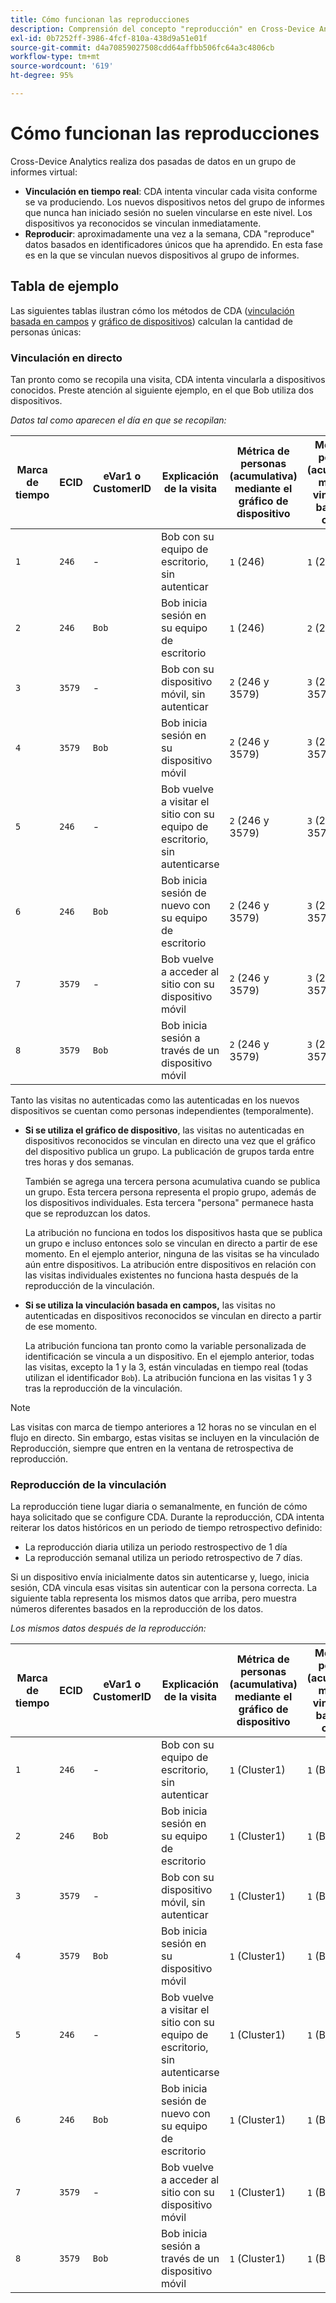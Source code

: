 ```yaml
---
title: Cómo funcionan las reproducciones
description: Comprensión del concepto "reproducción" en Cross-Device Analytics
exl-id: 0b7252ff-3986-4fcf-810a-438d9a51e01f
source-git-commit: d4a70859027508cdd64affbb506fc64a3c4806cb
workflow-type: tm+mt
source-wordcount: '619'
ht-degree: 95%

---
```


# Cómo funcionan las reproducciones

Cross-Device Analytics realiza dos pasadas de datos en un grupo de informes virtual:

* **Vinculación en tiempo real**: CDA intenta vincular cada visita conforme se va produciendo. Los nuevos dispositivos netos del grupo de informes que nunca han iniciado sesión no suelen vincularse en este nivel. Los dispositivos ya reconocidos se vinculan inmediatamente.
* **Reproducir**: aproximadamente una vez a la semana, CDA &quot;reproduce&quot; datos basados en identificadores únicos que ha aprendido. En esta fase es en la que se vinculan nuevos dispositivos al grupo de informes.

## Tabla de ejemplo

Las siguientes tablas ilustran cómo los métodos de CDA ([vinculación basada en campos](field-based-stitching.md) y [gráfico de dispositivos](device-graph.md)) calculan la cantidad de personas únicas:

### Vinculación en directo

Tan pronto como se recopila una visita, CDA intenta vincularla a dispositivos conocidos. Preste atención al siguiente ejemplo, en el que Bob utiliza dos dispositivos.

*Datos tal como aparecen el día en que se recopilan:*

| Marca de tiempo | ECID | eVar1 o CustomerID | Explicación de la visita | Métrica de personas (acumulativa) mediante el gráfico de dispositivo | Métrica de personas (acumulativa) mediante vinculación basada en campos |
| --- | --- | --- | --- | --- | --- |
| `1` | `246` | - | Bob con su equipo de escritorio, sin autenticar | `1` (246) | `1` (246) |
| `2` | `246` | `Bob` | Bob inicia sesión en su equipo de escritorio | `1` (246) | `2` (246 y Bob) |
| `3` | `3579` | - | Bob con su dispositivo móvil, sin autenticar | `2` (246 y 3579) | `3` (246, Bob y 3579) |
| `4` | `3579` | `Bob` | Bob inicia sesión en su dispositivo móvil | `2` (246 y 3579) | `3` (246, Bob y 3579) |
| `5` | `246` | - | Bob vuelve a visitar el sitio con su equipo de escritorio, sin autenticarse | `2` (246 y 3579) | `3` (246, Bob y 3579) |
| `6` | `246` | `Bob` | Bob inicia sesión de nuevo con su equipo de escritorio | `2` (246 y 3579) | `3` (246, Bob y 3579) |
| `7` | `3579` | - | Bob vuelve a acceder al sitio con su dispositivo móvil | `2` (246 y 3579) | `3` (246, Bob y 3579) |
| `8` | `3579` | `Bob` | Bob inicia sesión a través de un dispositivo móvil | `2` (246 y 3579) | `3` (246, Bob y 3579) |

Tanto las visitas no autenticadas como las autenticadas en los nuevos dispositivos se cuentan como personas independientes (temporalmente).

* **Si se utiliza el gráfico de dispositivo**, las visitas no autenticadas en dispositivos reconocidos se vinculan en directo una vez que el gráfico del dispositivo publica un grupo. La publicación de grupos tarda entre tres horas y dos semanas.

   También se agrega una tercera persona acumulativa cuando se publica un grupo. Esta tercera persona representa el propio grupo, además de los dispositivos individuales. Esta tercera &quot;persona&quot; permanece hasta que se reproduzcan los datos.

   La atribución no funciona en todos los dispositivos hasta que se publica un grupo e incluso entonces solo se vinculan en directo a partir de ese momento. En el ejemplo anterior, ninguna de las visitas se ha vinculado aún entre dispositivos. La atribución entre dispositivos en relación con las visitas individuales existentes no funciona hasta después de la reproducción de la vinculación.
* **Si se utiliza la vinculación basada en campos,** las visitas no autenticadas en dispositivos reconocidos se vinculan en directo a partir de ese momento.

   La atribución funciona tan pronto como la variable personalizada de identificación se vincula a un dispositivo. En el ejemplo anterior, todas las visitas, excepto la 1 y la 3, están vinculadas en tiempo real (todas utilizan el identificador `Bob`). La atribución funciona en las visitas 1 y 3 tras la reproducción de la vinculación.

>[!NOTE]
>
>Las visitas con marca de tiempo anteriores a 12 horas no se vinculan en el flujo en directo. Sin embargo, estas visitas se incluyen en la vinculación de Reproducción, siempre que entren en la ventana de retrospectiva de reproducción.

### Reproducción de la vinculación

La reproducción tiene lugar diaria o semanalmente, en función de cómo haya solicitado que se configure CDA. Durante la reproducción, CDA intenta reiterar los datos históricos en un periodo de tiempo retrospectivo definido:

* La reproducción diaria utiliza un periodo restrospectivo de 1 día
* La reproducción semanal utiliza un periodo retrospectivo de 7 días.

Si un dispositivo envía inicialmente datos sin autenticarse y, luego, inicia sesión, CDA vincula esas visitas sin autenticar con la persona correcta. La siguiente tabla representa los mismos datos que arriba, pero muestra números diferentes basados en la reproducción de los datos.

*Los mismos datos después de la reproducción:*

| Marca de tiempo | ECID | eVar1 o CustomerID | Explicación de la visita | Métrica de personas (acumulativa) mediante el gráfico de dispositivo | Métrica de personas (acumulativa) mediante vinculación basada en campos |
| --- | --- | --- | --- | --- | --- |
| `1` | `246` | - | Bob con su equipo de escritorio, sin autenticar | `1` (Cluster1) | `1` (Bob) |
| `2` | `246` | `Bob` | Bob inicia sesión en su equipo de escritorio | `1` (Cluster1) | `1` (Bob) |
| `3` | `3579` | - | Bob con su dispositivo móvil, sin autenticar | `1` (Cluster1) | `1` (Bob) |
| `4` | `3579` | `Bob` | Bob inicia sesión en su dispositivo móvil | `1` (Cluster1) | `1` (Bob) |
| `5` | `246` | - | Bob vuelve a visitar el sitio con su equipo de escritorio, sin autenticarse | `1` (Cluster1) | `1` (Bob) |
| `6` | `246` | `Bob` | Bob inicia sesión de nuevo con su equipo de escritorio | `1` (Cluster1) | `1` (Bob) |
| `7` | `3579` | - | Bob vuelve a acceder al sitio con su dispositivo móvil | `1` (Cluster1) | `1` (Bob) |
| `8` | `3579` | `Bob` | Bob inicia sesión a través de un dispositivo móvil | `1` (Cluster1) | `1` (Bob) |
